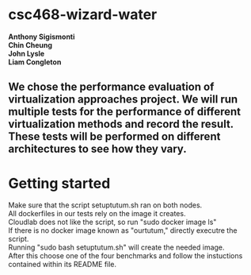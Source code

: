 # csc468-wizard-water
**Anthony Sigismonti**  
**Chin Cheung**  
**John Lysle**  
**Liam Congleton**  

## We chose the performance evaluation of virtualization approaches project. We will run multiple tests for the performance of different virtualization methods and record the result. These tests will be performed on different architectures to see how they vary.

# Getting started  
Make sure that the script setuptutum.sh ran on both nodes.  
All dockerfiles in our tests rely on the image it creates.  
Cloudlab does not like the script, so run "sudo docker image ls"  
If there is no docker image known as "ourtutum," directly executre the script.  
Running "sudo bash setuptutum.sh" will create the needed image.  
After this choose one of the four benchmarks and follow the instuctions contained within its README file.  
